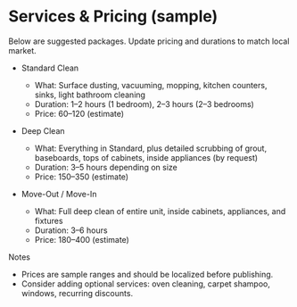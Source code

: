 # Services & Pricing (sample)

Below are suggested packages. Update pricing and durations to match local market.

- Standard Clean
  - What: Surface dusting, vacuuming, mopping, kitchen counters, sinks, light bathroom cleaning
  - Duration: 1–2 hours (1 bedroom), 2–3 hours (2–3 bedrooms)
  - Price: $60–$120 (estimate)

- Deep Clean
  - What: Everything in Standard, plus detailed scrubbing of grout, baseboards, tops of cabinets, inside appliances (by request)
  - Duration: 3–5 hours depending on size
  - Price: $150–$350 (estimate)

- Move-Out / Move-In
  - What: Full deep clean of entire unit, inside cabinets, appliances, and fixtures
  - Duration: 3–6 hours
  - Price: $180–$400 (estimate)

Notes
- Prices are sample ranges and should be localized before publishing.
- Consider adding optional services: oven cleaning, carpet shampoo, windows, recurring discounts.
